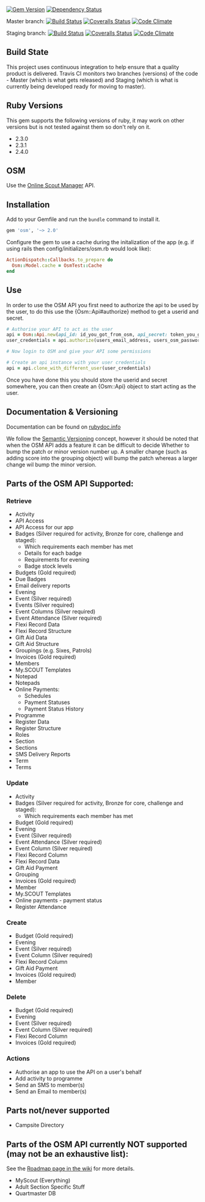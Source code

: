 [![Gem Version](https://badge.fury.io/rb/osm.png)](http://badge.fury.io/rb/osm)
[![Dependency Status](https://gemnasium.com/robertgauld/osm.png)](https://gemnasium.com/robertgauld/osm)

Master branch:
[![Build Status](https://secure.travis-ci.org/robertgauld/osm.png?branch=master)](http://travis-ci.org/robertgauld/osm)
[![Coveralls Status](https://coveralls.io/repos/robertgauld/osm/badge.png?branch=master)](https://coveralls.io/r/robertgauld/osm)
[![Code Climate](https://codeclimate.com/github/robertgauld/osm.png?branch=master)](https://codeclimate.com/github/robertgauld/osm)

Staging branch:
[![Build Status](https://secure.travis-ci.org/robertgauld/osm.png?branch=staging)](http://travis-ci.org/robertgauld/osm)
[![Coveralls Status](https://coveralls.io/repos/robertgauld/osm/badge.png?branch=master)](https://coveralls.io/r/robertgauld/osm)
[![Code Climate](https://codeclimate.com/github/robertgauld/osm.png?branch=staging)](https://codeclimate.com/github/robertgauld/osm)


## Build State
This project uses continuous integration to help ensure that a quality product is delivered.
Travis CI monitors two branches (versions) of the code - Master (which is what gets released)
and Staging (which is what is currently being developed ready for moving to master).


## Ruby Versions
This gem supports the following versions of ruby, it may work on other versions but is not tested against them so don't rely on it.

  * 2.3.0
  * 2.3.1
  * 2.4.0


## OSM

Use the [Online Scout Manager](https://www.onlinescoutmanager.co.uk) API.


## Installation

Add to your Gemfile and run the `bundle` command to install it.

```ruby
gem 'osm', '~> 2.0'
```

Configure the gem to use a cache during the initalization of the app (e.g. if using rails then config/initializers/osm.rb would look like):

```ruby
ActionDispatch::Callbacks.to_prepare do
  Osm::Model.cache = OsmTest::Cache
end
```


## Use

In order to use the OSM API you first need to authorize the api to be used by the user, to do this use the {Osm::Api#authorize} method to get a userid and secret.

```ruby
# Authorise your API to act as the user
api = Osm::Api.new(api_id: id_you_got_from_osm, api_secret: token_you_got_from_osm, name: "A name for your API")
user_credentials = api.authorize(users_email_address, users_osm_password)

# Now login to OSM and give your API some permissions

# Create an api instance with your user credentials
api = api.clone_with_different_user(user_credentials)
```

Once you have done this you should store the userid and secret somewhere, you can then create an {Osm::Api} object to start acting as the user.



## Documentation & Versioning

Documentation can be found on [rubydoc.info](http://rubydoc.info/github/robertgauld/osm/master/frames)

We follow the [Semantic Versioning](http://semver.org/) concept,
however it should be noted that when the OSM API adds a feature it can be difficult to decide Whether to bump the patch or minor version number up. A smaller change (such as adding score into the grouping object) will bump the patch whereas a larger change wil bump the minor version.


## Parts of the OSM API Supported:

### Retrieve
  * Activity
  * API Access
  * API Access for our app
  * Badges (Silver required for activity, Bronze for core, challenge and staged):
    * Which requirements each member has met
    * Details for each badge
    * Requirements for evening
    * Badge stock levels
  * Budgets (Gold required)
  * Due Badges
  * Email delivery reports
  * Evening
  * Event (Silver required)
  * Events (Silver required)
  * Event Columns (Silver required)
  * Event Attendance (Silver required)
  * Flexi Record Data
  * Flexi Record Structure
  * Gift Aid Data
  * Gift Aid Structure
  * Groupings (e.g. Sixes, Patrols)
  * Invoices (Gold required)
  * Members
  * My.SCOUT Templates
  * Notepad
  * Notepads
  * Online Payments:
    * Schedules
    * Payment Statuses
    * Payment Status History
  * Programme
  * Register Data
  * Register Structure
  * Roles
  * Section
  * Sections
  * SMS Delivery Reports
  * Term
  * Terms

### Update
  * Activity
  * Badges (Silver required for activity, Bronze for core, challenge and staged):
    * Which requirements each member has met
  * Budget (Gold required)
  * Evening
  * Event (Silver required)
  * Event Attendance (Silver required)
  * Event Column (Silver required)
  * Flexi Record Column
  * Flexi Record Data
  * Gift Aid Payment
  * Grouping
  * Invoices (Gold required)
  * Member
  * My.SCOUT Templates
  * Online payments - payment status
  * Register Attendance

### Create
  * Budget (Gold required)
  * Evening
  * Event (Silver required)
  * Event Column (Silver required)
  * Flexi Record Column
  * Gift Aid Payment
  * Invoices (Gold required)
  * Member

### Delete
  * Budget (Gold required)
  * Evening
  * Event (Silver required)
  * Event Column (Silver required)
  * Flexi Record Column
  * Invoices (Gold required)

### Actions
  * Authorise an app to use the API on a user's behalf
  * Add activity to programme
  * Send an SMS to member(s)
  * Send an Email to member(s)

## Parts not/never supported
  * Campsite Directory

## Parts of the OSM API currently NOT supported (may not be an exhaustive list):

See the [Roadmap page in the wiki](https://github.com/robertgauld/osm/wiki/Roadmap) for more details.

  * MyScout (Everything)
  * Adult Section Specific Stuff
  * Quartmaster DB
